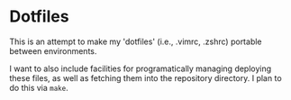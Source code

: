 Dotfiles
==============================

This is an attempt to make my 'dotfiles' (i.e., .vimrc, .zshrc) portable
between environments.  

I want to also include facilities for programatically managing deploying these
files, as well as fetching them into the repository directory.  I plan to do
this via `make`.
